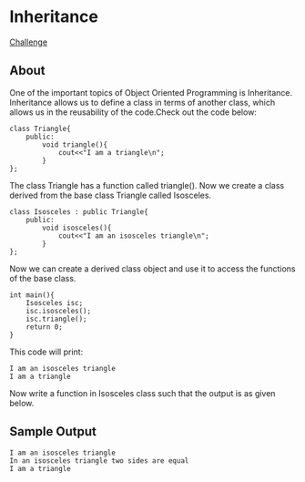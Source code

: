 # Inheritance

[Challenge](https://www.hackerrank.com/challenges/inheritance-introduction/problem)

## About

One of the important topics of Object Oriented Programming is Inheritance. Inheritance allows us to define a class in terms of another class, which allows us in the reusability of the code.Check out the code below:
```
class Triangle{
    public:
        void triangle(){
            cout<<"I am a triangle\n";
        }
};
```
The class Triangle has a function called triangle(). Now we create a class derived from the base class Triangle called Isosceles.
```
class Isosceles : public Triangle{
    public:
        void isosceles(){
            cout<<"I am an isosceles triangle\n";
        }
};
```
Now we can create a derived class object and use it to access the functions of the base class.
```
int main(){
    Isosceles isc;
    isc.isosceles();
    isc.triangle();
    return 0;
}
```
This code will print:
```
I am an isosceles triangle
I am a triangle
```
Now write a function in Isosceles class such that the output is as given below.

## Sample Output
```
I am an isosceles triangle
In an isosceles triangle two sides are equal
I am a triangle
```
